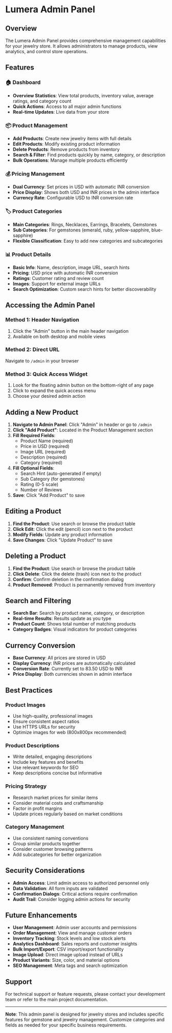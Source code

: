 # Lumera Admin Panel

## Overview
The Lumera Admin Panel provides comprehensive management capabilities for your jewelry store. It allows administrators to manage products, view analytics, and control store operations.

## Features

### 🏠 Dashboard
- **Overview Statistics**: View total products, inventory value, average ratings, and category count
- **Quick Actions**: Access to all major admin functions
- **Real-time Updates**: Live data from your store

### 📦 Product Management
- **Add Products**: Create new jewelry items with full details
- **Edit Products**: Modify existing product information
- **Delete Products**: Remove products from inventory
- **Search & Filter**: Find products quickly by name, category, or description
- **Bulk Operations**: Manage multiple products efficiently

### 💰 Pricing Management
- **Dual Currency**: Set prices in USD with automatic INR conversion
- **Price Display**: Shows both USD and INR prices in the admin interface
- **Currency Rate**: Configurable USD to INR conversion rate

### 🏷️ Product Categories
- **Main Categories**: Rings, Necklaces, Earrings, Bracelets, Gemstones
- **Sub Categories**: For gemstones (emerald, ruby, yellow-sapphire, blue-sapphire)
- **Flexible Classification**: Easy to add new categories and subcategories

### 📊 Product Details
- **Basic Info**: Name, description, image URL, search hints
- **Pricing**: USD price with automatic INR conversion
- **Ratings**: Customer rating and review count
- **Images**: Support for external image URLs
- **Search Optimization**: Custom search hints for better discoverability

## Accessing the Admin Panel

### Method 1: Header Navigation
1. Click the "Admin" button in the main header navigation
2. Available on both desktop and mobile views

### Method 2: Direct URL
Navigate to `/admin` in your browser

### Method 3: Quick Access Widget
1. Look for the floating admin button on the bottom-right of any page
2. Click to expand the quick access menu
3. Choose your desired admin action

## Adding a New Product

1. **Navigate to Admin Panel**: Click "Admin" in header or go to `/admin`
2. **Click "Add Product"**: Located in the Product Management section
3. **Fill Required Fields**:
   - Product Name (required)
   - Price in USD (required)
   - Image URL (required)
   - Description (required)
   - Category (required)
4. **Fill Optional Fields**:
   - Search Hint (auto-generated if empty)
   - Sub Category (for gemstones)
   - Rating (0-5 scale)
   - Number of Reviews
5. **Save**: Click "Add Product" to save

## Editing a Product

1. **Find the Product**: Use search or browse the product table
2. **Click Edit**: Click the edit (pencil) icon next to the product
3. **Modify Fields**: Update any product information
4. **Save Changes**: Click "Update Product" to save

## Deleting a Product

1. **Find the Product**: Use search or browse the product table
2. **Click Delete**: Click the delete (trash) icon next to the product
3. **Confirm**: Confirm deletion in the confirmation dialog
4. **Product Removed**: Product is permanently removed from inventory

## Search and Filtering

- **Search Bar**: Search by product name, category, or description
- **Real-time Results**: Results update as you type
- **Product Count**: Shows total number of matching products
- **Category Badges**: Visual indicators for product categories

## Currency Conversion

- **Base Currency**: All prices are stored in USD
- **Display Currency**: INR prices are automatically calculated
- **Conversion Rate**: Currently set to 83.50 USD to INR
- **Price Display**: Both currencies shown in admin interface

## Best Practices

### Product Images
- Use high-quality, professional images
- Ensure consistent aspect ratios
- Use HTTPS URLs for security
- Optimize images for web (800x800px recommended)

### Product Descriptions
- Write detailed, engaging descriptions
- Include key features and benefits
- Use relevant keywords for SEO
- Keep descriptions concise but informative

### Pricing Strategy
- Research market prices for similar items
- Consider material costs and craftsmanship
- Factor in profit margins
- Update prices regularly based on market conditions

### Category Management
- Use consistent naming conventions
- Group similar products together
- Consider customer browsing patterns
- Add subcategories for better organization

## Security Considerations

- **Admin Access**: Limit admin access to authorized personnel only
- **Data Validation**: All form inputs are validated
- **Confirmation Dialogs**: Critical actions require confirmation
- **Audit Trail**: Consider logging admin actions for security

## Future Enhancements

- **User Management**: Admin user accounts and permissions
- **Order Management**: View and manage customer orders
- **Inventory Tracking**: Stock levels and low stock alerts
- **Analytics Dashboard**: Sales reports and customer insights
- **Bulk Import/Export**: CSV import/export functionality
- **Image Upload**: Direct image upload instead of URLs
- **Product Variants**: Size, color, and material options
- **SEO Management**: Meta tags and search optimization

## Support

For technical support or feature requests, please contact your development team or refer to the main project documentation.

---

**Note**: This admin panel is designed for jewelry stores and includes specific features for gemstone and jewelry management. Customize categories and fields as needed for your specific business requirements.














